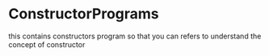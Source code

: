# ConstructorPrograms
 this contains constructors program  so that you can refers to understand the concept of constructor
